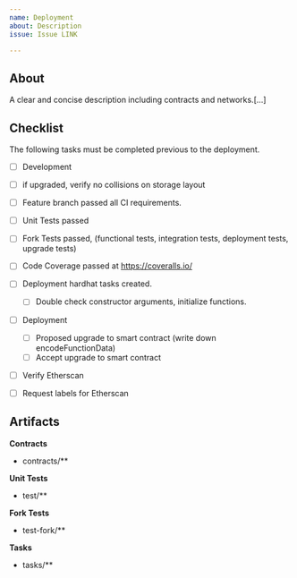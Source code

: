 ```yaml
---
name: Deployment
about: Description
issue: Issue LINK

---
```


## About
A clear and concise description including contracts and networks.[...]

## Checklist
The following tasks must be completed previous to the deployment.
- [ ] Development
- [ ] if upgraded, verify no collisions on storage layout
- [ ] Feature branch passed all CI requirements. 
- [ ] Unit Tests passed
- [ ] Fork Tests passed, (functional tests, integration tests, deployment tests, upgrade tests)
- [ ] Code Coverage passed at https://coveralls.io/ 
- [ ] Deployment hardhat tasks created.
    - [ ] Double check constructor arguments, initialize functions.
- [ ] Deployment 
  - [ ] Proposed upgrade to smart contract (write down encodeFunctionData)
  - [ ] Accept upgrade to smart contract 
- [ ] Verify Etherscan
- [ ] Request labels for Etherscan


## Artifacts 
**Contracts**
 - contracts/**
 
**Unit Tests**
 - test/**

**Fork Tests**
 - test-fork/**

**Tasks**
 - tasks/**
